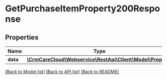 # GetPurchaseItemProperty200Response

## Properties
Name | Type | Description | Notes
------------ | ------------- | ------------- | -------------
**data** | [**\CrmCareCloud\Webservice\RestApi\Client\Model\Property**](Property.md) |  | [optional] 

[[Back to Model list]](../../README.md#documentation-for-models) [[Back to API list]](../../README.md#documentation-for-api-endpoints) [[Back to README]](../../README.md)


